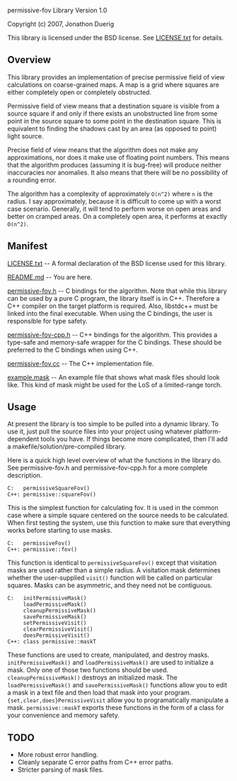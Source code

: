 permissive-fov Library Version 1.0

Copyright (c) 2007, Jonathon Duerig

This library is licensed under the BSD license. See [LICENSE.txt](LICENSE.txt) for details.

## Overview

This library provides an implementation of precise permissive field of view calculations on coarse-grained maps. A map is a grid where squares are either completely open or completely obstructed.

Permissive field of view means that a destination square is visible from a source square if and only if there exists an unobstructed line from some point in the source square to some point in the destination square. This is equivalent to finding the shadows cast by an area (as opposed to point) light source.

Precise field of view means that the algorithm does not make any approximations, nor does it make use of floating point numbers. This means that the algorithm produces (assuming it is bug-free) will produce neither inaccuracies nor anomalies. It also means that there will be no possibility of a rounding error.

The algorithm has a complexity of approximately `O(n^2)` where `n` is the radius. I say approximately, because it is difficult to come up with a worst case scenario. Generally, it will tend to perform worse on open areas and better on cramped areas. On a completely open area, it performs at exactly `O(n^2)`.

## Manifest

[LICENSE.txt](LICENSE.txt) -- A formal declaration of the BSD license used for this library.

[README.md](README.md) -- You are here.

[permissive-fov.h](permissive-fov.h) -- C bindings for the algorithm. Note that while this library can be used by a pure C program, the library itself is in C++. Therefore a C++ compiler on the target platform is required. Also, libstdc++ must be linked into the final executable. When using the C bindings, the user is responsible for type safety.

[permissive-fov-cpp.h](permissive-fov-cpp.h) -- C++ bindings for the algorithm. This provides a type-safe and memory-safe wrapper for the C bindings. These should be preferred to the C bindings when using C++.

[permissive-fov.cc](permissive-fov.cc) -- The C++ implementation file.

[example.mask](example.mask) -- An example file that shows what mask files should look like. This kind of mask might be used for the LoS of a limited-range torch.

## Usage

At present the library is too simple to be pulled into a dynamic library. To use it, just pull the source files into your project using whatever platform-dependent tools you have. If things become more complicated, then I'll add a makefile/solution/pre-compiled library.

Here is a quick high level overview of what the functions in the library do. See permissive-fov.h and permissive-fov-cpp.h for a more complete description.

```
C:   permissiveSquareFov()
C++: permissive::squareFov()
```
This is the simplest function for calculating fov. It is used in the common case where a simple square centered on the source needs to be calculated. When first testing the system, use this function to make sure that everything works before starting to use masks.

```
C:   permissiveFov()
C++: permissive::fov()
```
This function is identical to `permissiveSquareFov()` except that visitation masks are used rather than a simple radius. A visitation mask determines whether the user-supplied `visit()` function will be called on particular squares. Masks can be asymmetric, and they need not be contiguous.

```
C:   initPermissiveMask()
     loadPermissiveMask()
     cleanupPermissiveMask()
     savePermissiveMask()
     setPermissiveVisit()
     clearPermissiveVisit()
     doesPermissiveVisit()
C++: class permissive::maskT
```
These functions are used to create, manipulated, and destroy masks. `initPermissiveMask()` and `loadPermissiveMask()` are used to initialize a mask. Only one of those two functions should be used. `cleanupPermissiveMask()` destroys an initialized mask. The `loadPermissiveMask()` and `savePermissiveMask()` functions allow you to edit a mask in a text file and then load that mask into your program. `{set,clear,does}PermissiveVisit` allow you to programatically manipulate a mask. `permissive::maskT` exports these functions in the form of a class for your convenience and memory safety.

## TODO

* More robust error handling.
* Cleanly separate C error paths from C++ error paths.
* Stricter parsing of mask files.
